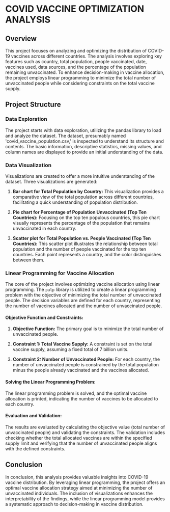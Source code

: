 # COVID VACCINE OPTIMIZATION ANALYSIS

## Overview

This project focuses on analyzing and optimizing the distribution of COVID-19 vaccines across different countries. The analysis involves exploring key features such as country, total population, people vaccinated, date, vaccines used, data sources, and the percentage of the population remaining unvaccinated. To enhance decision-making in vaccine allocation, the project employs linear programming to minimize the total number of unvaccinated people while considering constraints on the total vaccine supply.

## Project Structure

### Data Exploration

The project starts with data exploration, utilizing the pandas library to load and analyze the dataset. The dataset, presumably named 'covid_vaccine_population.csv,' is inspected to understand its structure and contents. The basic information, descriptive statistics, missing values, and column names are displayed to provide an initial understanding of the data.

### Data Visualization

Visualizations are created to offer a more intuitive understanding of the dataset. Three visualizations are generated:

1. **Bar chart for Total Population by Country:** This visualization provides a comparative view of the total population across different countries, facilitating a quick understanding of population distribution.

2. **Pie chart for Percentage of Population Unvaccinated (Top Ten Countries):** Focusing on the top ten populous countries, this pie chart visually represents the percentage of the population that remains unvaccinated in each country.

3. **Scatter plot for Total Population vs. People Vaccinated (Top Ten Countries):** This scatter plot illustrates the relationship between total population and the number of people vaccinated for the top ten countries. Each point represents a country, and the color distinguishes between them.

### Linear Programming for Vaccine Allocation

The core of the project involves optimizing vaccine allocation using linear programming. The `pulp` library is utilized to create a linear programming problem with the objective of minimizing the total number of unvaccinated people. The decision variables are defined for each country, representing the number of vaccines allocated and the number of unvaccinated people.

#### Objective Function and Constraints:

1. **Objective Function:** The primary goal is to minimize the total number of unvaccinated people.

2. **Constraint 1: Total Vaccine Supply:** A constraint is set on the total vaccine supply, assuming a fixed total of 7 billion units.

3. **Constraint 2: Number of Unvaccinated People:** For each country, the number of unvaccinated people is constrained by the total population minus the people already vaccinated and the vaccines allocated.

#### Solving the Linear Programming Problem:

The linear programming problem is solved, and the optimal vaccine allocation is printed, indicating the number of vaccines to be allocated to each country.

#### Evaluation and Validation:

The results are evaluated by calculating the objective value (total number of unvaccinated people) and validating the constraints. The validation includes checking whether the total allocated vaccines are within the specified supply limit and verifying that the number of unvaccinated people aligns with the defined constraints.

## Conclusion

In conclusion, this analysis provides valuable insights into COVID-19 vaccine distribution. By leveraging linear programming, the project offers an optimal vaccine allocation strategy aimed at minimizing the number of unvaccinated individuals. The inclusion of visualizations enhances the interpretability of the findings, while the linear programming model provides a systematic approach to decision-making in vaccine distribution.
